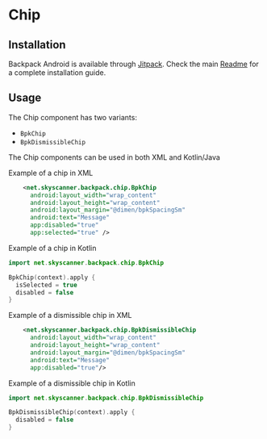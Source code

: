 # Chip

## Installation

Backpack Android is available through [Jitpack](https://jitpack.io/#Skyscanner/backpack-android). Check the main [Readme](../../README.md#installation) for a complete installation guide.

## Usage
The Chip component has two variants:
- `BpkChip`
- `BpkDismissibleChip`

The Chip components can be used in both XML and Kotlin/Java

Example of a chip in XML

```xml
    <net.skyscanner.backpack.chip.BpkChip
      android:layout_width="wrap_content"
      android:layout_height="wrap_content"
      android:layout_margin="@dimen/bpkSpacingSm"
      android:text="Message"
      app:disabled="true"
      app:selected="true" />
```

Example of a chip in Kotlin

```Kotlin
import net.skyscanner.backpack.chip.BpkChip

BpkChip(context).apply {
  isSelected = true
  disabled = false
}
```
Example of a dismissible chip in XML

```xml
    <net.skyscanner.backpack.chip.BpkDismissibleChip
      android:layout_width="wrap_content"
      android:layout_height="wrap_content"
      android:layout_margin="@dimen/bpkSpacingSm"
      android:text="Message"
      app:disabled="true"/>
```

Example of a dismissible chip in Kotlin

```Kotlin
import net.skyscanner.backpack.chip.BpkDismissibleChip

BpkDismissibleChip(context).apply {
  disabled = false
}
```



